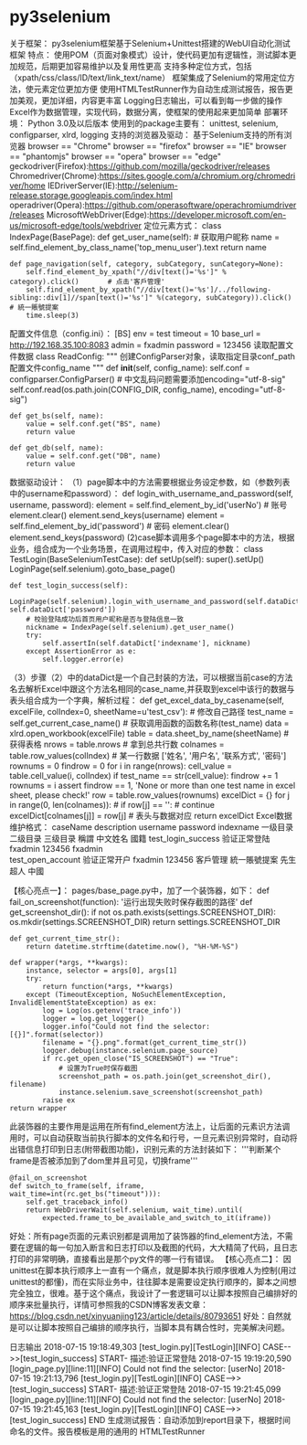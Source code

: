 # py3selenium
关于框架：
py3selenium框架基于Selenium+Unittest搭建的WebUI自动化测试框架
特点：
使用POM（页面对象模式）设计，使代码更加有逻辑性，测试脚本更加规范，后期更加容易维护以及复用性更高
支持多种定位方式，包括（xpath/css/class/ID/text/link_text/name）
框架集成了Selenium的常用定位方法，使元素定位更加方便
使用HTMLTestRunner作为自动生成测试报告，报告更加美观，更加详细，内容更丰富
Logging日志输出，可以看到每一步做的操作
Excel作为数据管理，实现代码，数据分离，使框架的使用起来更加简单
部署环境：
Python 3.0及以后版本
使用到的package主要有：
unittest, selenium, configparser, xlrd, logging
支持的浏览器及驱动：
基于Selenium支持的所有浏览器
browser == "Chrome"
browser == "firefox"
browser == "IE"
browser == "phantomjs"
browser == "opera"
browser == "edge"
geckodriver(Firefox):https://github.com/mozilla/geckodriver/releases
Chromedriver(Chrome):https://sites.google.com/a/chromium.org/chromedriver/home
IEDriverServer(IE):http://selenium-release.storage.googleapis.com/index.html
operadriver(Opera):https://github.com/operasoftware/operachromiumdriver/releases
MicrosoftWebDriver(Edge):https://developer.microsoft.com/en-us/microsoft-edge/tools/webdriver
定位元素方式：
class IndexPage(BasePage):
    def get_user_name(self):
        # 获取用户昵称
        name = self.find_element_by_class_name('top_menu_user').text
        return name

    def page_navigation(self, category, subCategory, sunCategory=None):
        self.find_element_by_xpath("//div[text()='%s']" % category).click()       # 点击'客戶管理'
        self.find_element_by_xpath("//div[text()='%s']/../following-sibling::div[1]//span[text()='%s']" %(category, subCategory)).click()      # 統一賬號提案
        time.sleep(3)
配置文件信息（config.ini）：
[BS]
env = test
timeout = 10
base_url = http://192.168.35.100:8083
admin = fxadmin
password = 123456
读取配置文件数据
class ReadConfig:
    """
    创建ConfigParser对象，读取指定目录conf_path配置文件config_name
    """
    def __init__(self, config_name):
        self.conf = configparser.ConfigParser()
        # 中文乱码问题需要添加encoding="utf-8-sig"
        self.conf.read(os.path.join(CONFIG_DIR, config_name), encoding="utf-8-sig")

    def get_bs(self, name):
        value = self.conf.get("BS", name)
        return value

    def get_db(self, name):
        value = self.conf.get("DB", name)
        return value
数据驱动设计：
（1）page脚本中的方法需要根据业务设定参数，如（参数列表中的username和password）：
    def login_with_username_and_password(self, username, password):
        element = self.find_element_by_id('userNo')     # 账号
        element.clear()
        element.send_keys(username)
        element = self.find_element_by_id('password')      # 密码
        element.clear()
        element.send_keys(password)
(2)case脚本调用多个page脚本中的方法，根据业务，组合成为一个业务场景，在调用过程中，传入对应的参数： 
class TestLogin(BaseSeleniumTestCase):
    def setUp(self):
        super().setUp()
        LoginPage(self.selenium).goto_base_page()

    def test_login_success(self):
        LoginPage(self.selenium).login_with_username_and_password(self.dataDict['username'], self.dataDict['password'])
        # 校验登陆成功后首页用户昵称是否与登陆信息一致
        nickname = IndexPage(self.selenium).get_user_name()
        try:
            self.assertIn(self.dataDict['indexname'], nickname)
        except AssertionError as e:
            self.logger.error(e)
（3）步骤（2）中的dataDict是一个自己封装的方法，可以根据当前case的方法名去解析Excel中跟这个方法名相同的case_name,并获取到excel中该行的数据与表头组合成为一个字典，解析过程：
    def get_excel_data_by_casename(self, excelFile, colIndex=0, sheetName=u'test_csv'):  # 修改自己路径
        test_name = self.get_current_case_name()  # 获取调用函数的函数名称(test_name)
        data = xlrd.open_workbook(excelFile)
        table = data.sheet_by_name(sheetName)  # 获得表格
        nrows = table.nrows  # 拿到总共行数
        colnames = table.row_values(colIndex)  # 某一行数据 ['姓名', '用户名', '联系方式', '密码']
        rownums = 0
        findrow = 0
        for i in range(nrows):
            cell_value = table.cell_value(i, colIndex)
            if test_name == str(cell_value):
                findrow += 1
                rownums = i
        assert findrow == 1, 'None or more than one test name in excel sheet, please check!'
        row = table.row_values(rownums)
        excelDict = {}
        for j in range(0, len(colnames)):
            # if row[j] == '':
            #     continue
            excelDict[colnames[j]] = row[j]  # 表头与数据对应
        return excelDict
Excel数据维护格式：
caseName	          description	 username	password	indexname	 一级目录	  二级目录	三级目录	稱謂	中文姓名	國籍
test_login_success	验证正常登陆	fxadmin	 123456	   fxadmin						
test_open_account	  验证正常开户	fxadmin	 123456		 客戶管理	  統一賬號提案		              先生	 超人	    中國

【核心亮点一】：
pages/base_page.py中，加了一个装饰器，如下：
def fail_on_screenshot(function):
    '运行出现失败时保存截图的路径'
    def get_screenshot_dir():
        if not os.path.exists(settings.SCREENSHOT_DIR):
            os.mkdir(settings.SCREENSHOT_DIR)
        return settings.SCREENSHOT_DIR

    def get_current_time_str():
        return datetime.strftime(datetime.now(), "%H-%M-%S")

    def wrapper(*args, **kwargs):
        instance, selector = args[0], args[1]
        try:
            return function(*args, **kwargs)
        except (TimeoutException, NoSuchElementException, InvalidElementStateException) as ex:
            log = Log(os.getenv('trace_info'))
            logger = log.get_logger()
            logger.info("Could not find the selector: [{}]".format(selector))
            filename = "{}.png".format(get_current_time_str())
            logger.debug(instance.selenium.page_source)
            if rc.get_open_close("IS_SCREENSHOT") == "True":
                # 设置为True时保存截图
                screenshot_path = os.path.join(get_screenshot_dir(), filename)
                instance.selenium.save_screenshot(screenshot_path)
            raise ex
    return wrapper
此装饰器的主要作用是运用在所有find_element方法上，让后面的元素识方法调用时，可以自动获取当前执行脚本的文件名和行号，一旦元素识别异常时，自动将出错信息打印到日志(附带截图功能)，识别元素的方法封装如下：
'''判断某个frame是否被添加到了dom里并且可见，切换frame'''

    @fail_on_screenshot
    def switch_to_frame(self, iframe, wait_time=int(rc.get_bs("timeout"))):
        self.get_traceback_info()
        return WebDriverWait(self.selenium, wait_time).until(
            expected.frame_to_be_available_and_switch_to_it(iframe))
好处：所有page页面的元素识别都是调用加了装饰器的find_element方法，不需要在逻辑的每一句加入断言和日志打印以及截图的代码，大大精简了代码，且日志打印的非常明确，直接看出是那个py文件的哪一行有错误。
【核心亮点二】：
因unittest在脚本执行顺序上一直有一个痛点，就是脚本执行顺序很难人为控制(用过unittest的都懂)，而在实际业务中，往往脚本是需要设定执行顺序的，脚本之间想完全独立，很难。基于这个痛点，我设计了一套逻辑可以让脚本按照自己编排好的顺序来批量执行，详情可参照我的CSDN博客发表文章：
https://blog.csdn.net/xinyuanjing123/article/details/80793651
好处：自然就是可以让脚本按照自己编排的顺序执行，当脚本具有耦合性时，完美解决问题。

日志输出
2018-07-15 19:18:49,303 [test_login.py][TestLogin][INFO] CASE-->>[test_login_success] START- 描述:验证正常登陆
2018-07-15 19:19:20,590 [login_page.py][line:11][INFO] Could not find the selector: [userNo]
2018-07-15 19:21:13,796 [test_login.py][TestLogin][INFO] CASE-->>[test_login_success] START- 描述:验证正常登陆
2018-07-15 19:21:45,099 [login_page.py][line:11][INFO] Could not find the selector: [userNo]
2018-07-15 19:21:45,163 [test_login.py][TestLogin][INFO] CASE-->>[test_login_success] END
生成测试报告：自动添加到report目录下，根据时间命名的文件。报告模板是用的通用的 HTMLTestRunner 
